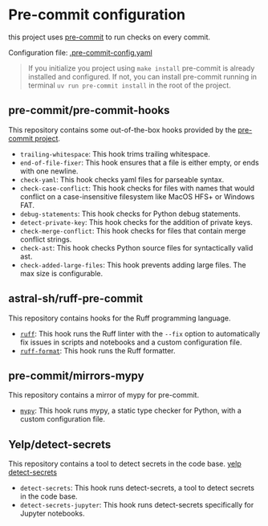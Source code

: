 # Pre-commit configuration

this project uses [pre-commit](https://pre-commit.com/) to run checks on every commit.

Configuration file: [.pre-commit-config.yaml](https://github.com/JoseRZapata/data-science-project-template/blob/main/{{cookiecutter.repo_name}}/.pre-commit-config.yaml)

> If you initialize you project using `make install` pre-commit is already installed and configured.
> If not, you can install pre-commit running in terminal `uv run pre-commit install` in the root of the project.

## pre-commit/pre-commit-hooks

This repository contains some out-of-the-box hooks provided by the [pre-commit project](https://github.com/pre-commit/pre-commit-hooks).

- `trailing-whitespace`: This hook trims trailing whitespace.
- `end-of-file-fixer`: This hook ensures that a file is either empty, or ends with one newline.
- `check-yaml`: This hook checks yaml files for parseable syntax.
- `check-case-conflict`: This hook checks for files with names that would conflict on a case-insensitive filesystem like MacOS HFS+ or Windows FAT.
- `debug-statements`: This hook checks for Python debug statements.
- `detect-private-key`: This hook checks for the addition of private keys.
- `check-merge-conflict`: This hook checks for files that contain merge conflict strings.
- `check-ast`: This hook checks Python source files for syntactically valid ast.
- `check-added-large-files`: This hook prevents adding large files. The max size is configurable.

## astral-sh/ruff-pre-commit

This repository contains hooks for the Ruff programming language.

- [`ruff`](https://docs.astral.sh/ruff/): This hook runs the Ruff linter with the `--fix` option to automatically fix issues in scripts and notebooks and a custom configuration file.
- [`ruff-format`](https://docs.astral.sh/ruff/): This hook runs the Ruff formatter.

## pre-commit/mirrors-mypy

This repository contains a mirror of mypy for pre-commit.

- [`mypy`](http://mypy-lang.org/): This hook runs mypy, a static type checker for Python, with a custom configuration file.

## Yelp/detect-secrets

This repository contains a tool to detect secrets in the code base. [yelp detect-secrets](https://github.com/Yelp/detect-secrets)

- `detect-secrets`: This hook runs detect-secrets, a tool to detect secrets in the code base.
- `detect-secrets-jupyter`: This hook runs detect-secrets specifically for Jupyter notebooks.
